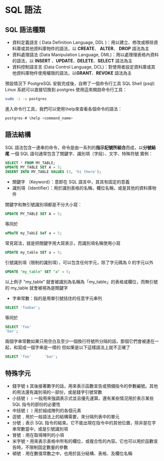 # SQL 語法

## SQL 語法種類

- 資料定義語言 ( Data Definition Language, DDL )：用以建立、修改或移除資料庫或其他資料庫物件的語法，以 **CREATE**、 **ALTER**、 **DROP** 語法為主
- 資料處理語法 (Data Manipulation Language, DML)：用以處理理表格內資料的語法，以 **INSERT** 、**UPDATE**、**DELETE**、**SELECT** 語法為主
- 資料控制語⾔言 (Data Control Language, DCL)：對使⽤者設定資料庫或其他資料庫物件使用權限的語法，以**GRANT**、**REVOKE** 語法為主

預設情況下 PostgreSQL 安裝完成後，自帶了一個命令行工具 SQL Shell (psql)
Linux 系統可以直接切換到 postgres 使用這來開啟命令行工具：

```sh
sudo -i -u postgres
```

進入命令行工具，我們可以使用\help來查看各個命令的語法：

```SQL
postgres-# \help <command_name>
```

## 語法結構

SQL 語法包含一連串的命令，命令是由一系列的**指示記號所組合**而成，以**分號結尾**
一個 SQL 語句通常包含了關鍵字、識別項（字段）、文字、特殊符號
實例：

```SQL
SELECT * FROM MY_TABLE;
UPDATE MY_TABLE SET A = 5;
INSERT INTO MY_TABLE VALUES (3, 'hi there');
```

- 關鍵字 （Keyword）：意即在 SQL 語言中，其具有固定的意義
- 識別項（Identifier）：用於識別表格的名稱，欄位名稱，或是其他的資料庫物件

關鍵字和無引號識別項都是不分大小寫：

```SQL
UPDATE MY_TABLE SET A = 5;
```

等同於

```SQL
uPDaTE my_TabLE SeT a = 5;
```

常見寫法，就是把關鍵字用大寫表示，而識別項名稱使用小寫

```SQL
UPDATE my_table SET a = 5;
```

引號識別項（限制的識別項），可以包含任何字元，除了字元碼為 0 的字元以外

```SQL
UPDATE "my_table" SET "a" = 5;
```

以上例子 "my_table" 就會被識別為名稱為「my_table」的表格或欄位，而無引號的 my_table 就會被視為是關鍵字

- 字串常數：指的是用單引號括住的任意字元串列

```SQL
SELECT 'foobar';
```

等同於

```SQL
SELECT 'foo'
'bar';
```

兩個字串常數如果只用空白及至少一個換行符號所分隔的話，那個它們會被連在一起，和寫成一個字串是一樣的
但如果是以下這樣語法上就不正確了

```SQL
SELECT 'foo'      'bar';
```

## 特殊字元

- 錢字號 `$` 其後接著數字的話，用來表示函數宣告或預備指令的參數編號。其他的用法還有識別項的一部份，或是錢字引號常數
- 小括號 `( )` 一般用來強調表示式並且優先運算。還有某些情況用於表示某些 SQL 指令的部份的必要性
- 中括號 `[ ]` 用於組成陣列的各個元素
- 逗號 `,` 用於一般語法上的結構需要，來分隔列表中的單元
- 分號 `;` 表示 SQL 指令的結束。它不能出現在指令中的其他位置，除非是在字串常數當中，或是引號識別項
- 冒號 `:` 用在取得陣列的小項
- 米字號 `*` 用來表示表格中所有的欄位，或複合性的內容。它也可以用於函數宣告時，不限制固定數量的參數
- 頓號 `.` 用在數值常數之中，也用於區分結構、表格、及欄位名稱